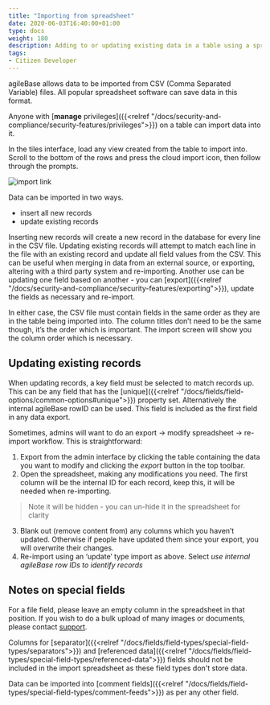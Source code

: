 ```yaml
---
title: "Importing from spreadsheet"
date: 2020-06-03T16:40:00+01:00
type: docs
weight: 180
description: Adding to or updating existing data in a table using a spreadsheet import
tags:
- Citizen Developer
---
```

agileBase allows data to be imported from CSV (Comma Separated Variable) files. All popular spreadsheet software can save data in this format.

Anyone with [**manage** privileges]({{<relref "/docs/security-and-compliance/security-features/privileges">}}) on a table can import data into it.

In the tiles interface, load any view created from the table to import into. Scroll to the bottom of the rows and press the cloud import icon, then follow through the prompts.

![import link](/import-link.png)

Data can be imported in two ways.

* insert all new records
* update existing records

Inserting new records will create a new record in the database for every line in the CSV file. Updating existing records will attempt to match each line in the file with an existing record and update all field values from the CSV. This can be useful when merging in data from an external source, or exporting, altering with a third party system and re-importing. Another use can be updating one field based on another - you can [export]({{<relref "/docs/security-and-compliance/security-features/exporting">}}), update the fields as necessary and re-import.

In either case, the CSV file must contain fields in the same order as they are in the table being imported into. The column titles don’t need to be the same though, it’s the order which is important. The import screen will show you the column order which is necessary.

## Updating existing records
When updating records, a key field must be selected to match records up. This can be any field that has the [unique]({{<relref "/docs/fields/field-options/common-options#unique">}}) property set. Alternatively the internal agileBase rowID can be used. This field is included as the first field in any data export.

Sometimes, admins will want to do an export -> modify spreadsheet -> re-import workflow. This is straightforward:

1. Export from the admin interface by clicking the table containing the data you want to modify and clicking the _export_ button in the top toolbar.
2. Open the spreadsheet, making any modifications you need. The first column will be the internal ID for each record, keep this, it will be needed when re-importing.  
> Note it will be hidden - you can un-hide it in the spreadsheet for clarity
3. Blank out (remove content from) any columns which you haven’t updated. Otherwise if people have updated them since your export, you will overwrite their changes.
4. Re-import using an ‘update’ type import as above. Select _use internal agileBase row IDs to identify records_

## Notes on special fields
For a file field, please leave an empty column in the spreadsheet in that position. If you wish to do a bulk upload of many images or documents, please contact [support](https://agilechilli.com/contact-us/).

Columns for [separator]({{<relref "/docs/fields/field-types/special-field-types/separators">}}) and [referenced data]({{<relref "/docs/fields/field-types/special-field-types/referenced-data">}}) fields should not be included in the import spreadsheet as these field types don't store data.

Data can be imported into [comment fields]({{<relref "/docs/fields/field-types/special-field-types/comment-feeds">}}) as per any other field.



